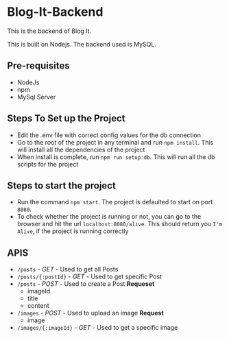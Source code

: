 Blog-It-Backend
===============

This is the backend of Blog It.

This is built on Nodejs. The backend used is MySQL.

Pre-requisites
--------------

- NodeJs
- npm
- MySql Server


Steps To Set up the Project
---------------------------

- Edit the .env file with correct config values for the db connection
- Go to the root of the project in any terminal and run `npm install`. This will install all the dependencies of the project
- When install is complete, run `npm run setup:db`. This will run all the db scripts for the project


Steps to start the project
--------------------------

- Run the command `npm start`. The project is defaulted to start on port `8080`.
- To check whether the project is running or not, you can go to the browser and hit the url `localhost:8080/alive`. This should return you `I'm Alive`, if the project is running correctly


APIS
----

- `/posts` - _GET_ - Used to get all Posts
- `/posts/{:postId}` - _GET_ - Used to get specific Post
- `/posts` - _POST_ - Used to create a Post
  **Requeset**
  - imageId
  - title
  - content
- `/images` - _POST_ - Used to upload an image
  **Request**
  - image
- `/images/{:imageId}` - _GET_ - Used to get a specific image

